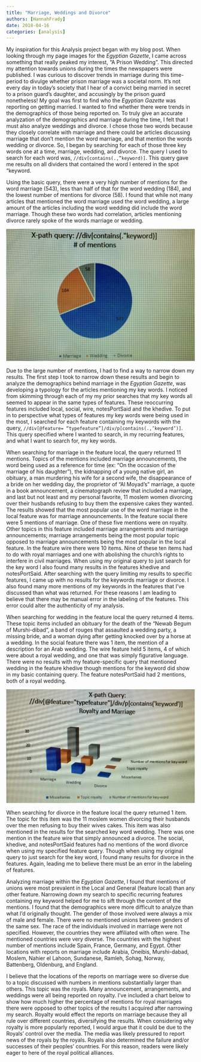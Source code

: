 ```yaml
---
title: "Marriage, Weddings and Divorce"
authors: [HannahFrady]
date: 2018-04-16
categories: [analysis]
---
```

My inspiration for this Analysis project began with my blog post. When looking through my page images for the _Egyptian Gazette_, I came across something that really peaked my interest, “A Prison Wedding”. This directed my attention towards unions during the times the newspapers were published. I was curious to discover trends in marriage during this time-period to divulge whether prison marriage was a societal norm. It’s not every day in today’s society that I hear of a convict being married in secret to a prison guard’s daughter, and accusingly by the prison guard nonetheless! My goal was first to find who the _Egyptian Gazette_ was reporting on getting married. I wanted to find whether there were trends in the demographics of those being reported on. To truly give an accurate analyzation of the demographics and marriage during the time, I felt that I must also analyze weddings and divorce. I chose those two words because they closely correlate with marriage and there could be articles discussing marriage that don’t mention the word marriage, and that mention the words wedding or divorce. So, I began by searching for each of those three key words one at a time, marriage, wedding, and divorce. The query I used to search for each word was, `//div[contains(.,”keyword)]`. This query gave me results on all dividers that contained the word I entered in the spot “keyword.

Using the basic query, there were a very high number of mentions for the word marriage (543), less than half of that for the word wedding (184), and the lowest number of mentions for divorce (58). I found that while not many articles that mentioned the word marriage used the word wedding, a large amount of the articles including the word wedding did include the word marriage. Though these two words had correlation, articles mentioning divorce rarely spoke of the words marriage or wedding.

![Chart1](frady-Chart1.jpeg)

Due to the large number of mentions, I had to find a way to narrow down my results. The first step I took to narrow down these results and begin to analyze the demographics behind marriage in the _Egyptian Gazette_, was developing a typology for the articles mentioning my key words. I noticed from skimming through each of my my prior searches that my key words all seemed to appear in the same types of features. These reoccurring features included local, social, wire, notesPortSaid and the khedive. To put in to perspective what types of features my key words were being used in the most, I searched for each feature containing my keywords with the query, `//div[@feature= “typefeature”]/div/p[contains(.,’keyword’)]`. This query specified where I wanted to search, in my recurring features, and what I want to search for, my key words.

When searching for marriage in the feature local, the query returned 11 mentions. Topics of the mentions included marriage announcements, the word being used as a reference for time (ex: “On the occasion of the marriage of his daughter”), the kidnapping of a young native girl, an obituary, a man murdering his wife for a second wife, the disappearance of a bride on her wedding day, the proprietor of “Al Moyad’s” marriage, a quote in a book announcement, a cinematograph review that included a marriage, and last but not least  and my personal favorite, 11 moslem women divorcing over their husbands refusing to buy them the expensive cakes they wanted. The results showed that the most popular use of the word marriage in the local feature was for marriage announcements. In the feature social there were 5 mentions of marriage. One of these five mentions were on royalty. Other topics in this feature included marriage arrangements and marriage announcements; marriage arrangements being the most popular topic opposed to marriage announcements being the most popular in the local feature. In the feature wire there were 10 items. Nine of these ten items had to do with royal marriages and one with abolishing the church’s rights to interfere in civil marriages. When using my original query to just search for the key word I also found many results in the features khedive and notesPortSaid. After searching with the query limiting my results to specific features, I came up with no results for the keywords marriage or divorce. I also found many more mentions of my keywords in the features that I’ve discussed than what was returned. For these reasons I am leading to believe that there may be manual error in the labeling of the features. This error could alter the authenticity of my analysis.

When searching for wedding in the feature local the query returned 4 items. These topic items included an obituary for the death of the “Newab Begum of Murshi-dibad”, a band of rouges that assaulted a wedding party, a missing bride, and a woman dying after getting knocked over by a horse at a wedding. In the social feature there was 1 item, the mention of a description for an Arab wedding. The wire feature held 5 items, 4 of which were about a royal wedding, and one that was simply figurative language. There were no results with my feature-specific query that mentioned wedding in the feature khedive though mentions for the keyword did show in my basic containing query. The feature notesPortSaid had 2 mentions, both of a royal wedding.

![Chart2](frady-Chart2.jpeg)

When searching for divorce in the feature local the query returned 1 item. The topic for this item was the 11 moslem women divorcing their husbands over the men refusing to buy their wives cakes. This item was also mentioned in the results for the searched key word wedding. There was one mention in the feature wire that simply announced a divorce. The social, khedive, and notesPortSaid features had no mentions of the word divorce when using my specified feature query. Though when using my original query to just search for the key word, I found many results for divorce in the features. Again, leading me to believe there must be an error in the labeling of features.

Analyzing marriage within the _Egyptian Gazette_, I found that mentions of unions were most prevalent in the Local and General (feature local) than any other feature. Narrowing down my search to specific recurring features containing my keyword helped for me to sift through the content of the mentions. I found that the demographics were more difficult to analyze than what I’d originally thought. The gender of those involved were always a mix of male and female. There were no mentioned unions between genders of the same sex. The race of the individuals involved in marriage were not specified. However, the countries they were affiliated with often were. The mentioned countries were very diverse. The countries with the highest number of mentions include Spain, France, Germany, and Egypt. Other locations with reports on marriage include Arabia, Oneibis, Murshi-dabad, Moslem, Nahier el Lahoon, Sundanese, Ramleh, Sohag, Norway, Battenberg, Oldenburg, and England.

I believe that the locations of the reports on marriage were so diverse due to a topic discussed with numbers in mentions substantially larger than others. This topic was the royals. Many announcement, arrangements, and weddings were all being reported on royalty. I’ve included a chart below to show how much higher the percentage of mentions for royal marriages there were opposed to other topics of the results I acquired after narrowing my search. Royalty would effect the reports on marriage because they all rule over different countries, diversifying the results. When considering why royalty is more popularly reported, I would argue that it could be due to the Royals’ control over the media. The media was likely pressured to report news of the royals by the royals. Royals also determined the failure and/or successes of their peoples’ countries. For this reason, readers were likely eager to here of the royal political alliances.
